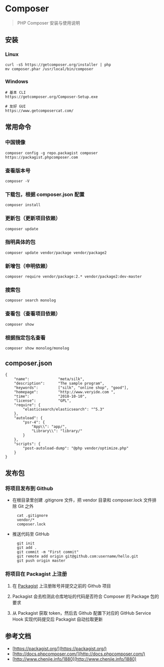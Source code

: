# Composer

> PHP Composer 安装与使用说明

## 安装

### Linux 

	curl -sS https://getcomposer.org/installer | php
	mv composer.phar /usr/local/bin/composer

### Windows

	# 基本 CLI
	https://getcomposer.org/Composer-Setup.exe

	# 友好 GUI
	https://www.getcomposercat.com/

## 常用命令

### 中国镜像

	composer config -g repo.packagist composer https://packagist.phpcomposer.com

### 查看版本号
	composer -V

### 下载包，根据 composer.json 配置
	composer install

### 更新包（更新项目依赖）
	composer update

### 指明具体的包
	composer update vendor/package vendor/package2

### 新增包（申明依赖）
	composer require vendor/package:2.* vendor/package2:dev-master

### 搜索包
	composer search monolog

### 查看包（查看项目依赖）
	composer show

### 根据指定包名查看
	composer show monolog/monolog

## composer.json

	{
		"name":             "meta/silk",
	    "description":      "The sample program",
	    "keywords":         ["silk", "online shop", "good"],
	    "homepage":         "http://www.veryide.com ",
	    "time":             "2018-10-10",
	    "license":          "GPL",
		"require": {
			"elasticsearch/elasticsearch": "^5.3"
		},
		"autoload": {
			"psr-4": {
				"App\\": "app/",
				"Library\\": "library/"
			}
		},
		"scripts": {
			"post-autoload-dump": "@php vendor/optimize.php"
		}
	}

## 发布包

### 将项目发布到 Github

- 在根目录里创建 .gitignore 文件，把 vendor 目录和 composer.lock 文件排除 Git 之外

		cat .gitignore
		vendor/*
		composer.lock

- 推送代码至 GitHub

		git init
		git add .
		git commit -m "First commit"
		git remote add origin git@github.com:username/hello.git
		git push origin master


### 将项目在 Packagist 上注册

1. 在 [Packagist](https://packagist.org/packages/submit) 上注册账号并提交之前的 Github 项目

2. Packagist 会去检测此仓库地址的代码是否符合 Composer 的 Package 包的要求

3. 从 Packagist 获取 token，然后去 Github 配置下对应的 GitHub Service Hook 实现代码提交后 Packagist 自动拉取更新

## 参考文档

- [https://packagist.org/](https://packagist.org/)
- [http://docs.phpcomposer.com/](http://docs.phpcomposer.com/)
- [http://www.chenjie.info/1880](http://www.chenjie.info/1880)